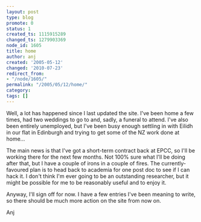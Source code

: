 ```yaml
---
layout: post
type: blog
promote: 0
status: 1
created_ts: 1115915289
changed_ts: 1279903369
node_id: 1605
title: home
author: anj
created: '2005-05-12'
changed: '2010-07-23'
redirect_from:
- "/node/1605/"
permalink: "/2005/05/12/home/"
category: 
tags: []
---
```

Well, a lot has happened since I last updated the site.  I've been home a few times, had two weddings to go to and, sadly, a funeral to attend. I've also been entirely unemployed, but I've been busy enough settling in with Eilidh in our flat in Edinburgh and trying to get some of the NZ work done at home...

<!--break-->

The main news is that I've got a short-term contract back at EPCC, so I'll be working there for the next few months.  Not 100% sure what I'll be doing after that, but I have a couple of irons in a couple of fires.  The currently-favoured plan is to head back to academia for one post doc to see if I can hack it.  I don't think I'm ever going to be an outstanding researcher, but it might be possible for me to be reasonably useful and to enjoy it.

Anyway, I'll sign off for now.  I have a few entries I've been meaning to write, so there should be much more action on the site from now on.

Anj

 
